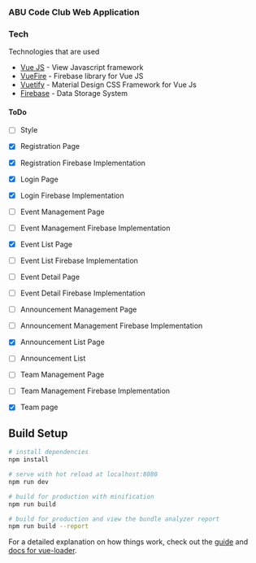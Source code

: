 ### ABU Code Club Web Application

### Tech

Technologies that are used

* [Vue JS](https://vuejs.org/) - View Javascript framework
* [VueFire](https://github.com/vuejs/vuefire) - Firebase library for Vue JS
* [Vuetify](https://vuetifyjs.com/en/) - Material Design CSS Framework for Vue Js
* [Firebase](https://firebase.google.com/) - Data Storage System

#### ToDo
- [ ] Style 
- [x] Registration Page
- [x] Registration Firebase Implementation 
- [x] Login Page
- [x] Login Firebase Implementation
- [ ] Event Management Page
- [ ] Event Management Firebase Implementation
- [x] Event List Page
- [ ] Event List Firebase Implementation
- [ ] Event Detail Page
- [ ] Event Detail Firebase Implementation
- [ ] Announcement Management Page
- [ ] Announcement Management Firebase Implementation
- [x] Announcement List Page
- [ ] Announcement List
- [ ] Team Management Page
- [ ] Team Management Firebase Implementation
- [x] Team page


## Build Setup

``` bash
# install dependencies
npm install

# serve with hot reload at localhost:8080
npm run dev

# build for production with minification
npm run build

# build for production and view the bundle analyzer report
npm run build --report
```

For a detailed explanation on how things work, check out the [guide](http://vuejs-templates.github.io/webpack/) and [docs for vue-loader](http://vuejs.github.io/vue-loader).

